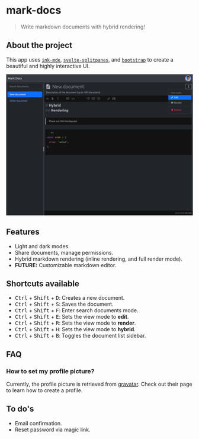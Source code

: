# mark-docs

> Write markdown documents with hybrid rendering!

## About the project

This app uses
[`ink-mde`](https://github.com/voracious/ink-mde),
[`svelte-splitpanes`](https://github.com/orefalo/svelte-splitpanes),
and [`bootstrap`](https://github.com/twbs/bootstrap)
to create a beautiful and highly interactive UI.

![doc page](readme-assets/doc-page.png)

## Features

- Light and dark modes.
- Share documents, manage permissions.
- Hybrid markdown rendering (inline rendering, and full render mode).
- **FUTURE:** Customizable markdown editor.

## Shortcuts available

- <kbd>Ctrl</kbd> + <kbd>Shift</kbd> + <kbd>D</kbd>: Creates a new document.
- <kbd>Ctrl</kbd> + <kbd>Shift</kbd> + <kbd>S</kbd>: Saves the document.
- <kbd>Ctrl</kbd> + <kbd>Shift</kbd> + <kbd>F</kbd>: Enter search documents mode.
- <kbd>Ctrl</kbd> + <kbd>Shift</kbd> + <kbd>E</kbd>: Sets the view mode to **edit**.
- <kbd>Ctrl</kbd> + <kbd>Shift</kbd> + <kbd>R</kbd>: Sets the view mode to **render**.
- <kbd>Ctrl</kbd> + <kbd>Shift</kbd> + <kbd>H</kbd>: Sets the view mode to **hybrid**.
- <kbd>Ctrl</kbd> + <kbd>Shift</kbd> + <kbd>B</kbd>: Toggles the document list sidebar.

## FAQ

### How to set my profile picture?

Currently, the profile picture is retrieved from
[gravatar](https://gravatar.com/).
Check out their page to learn how to create a profile.

## To do's

- Email confirmation.
- Reset password via magic link.
